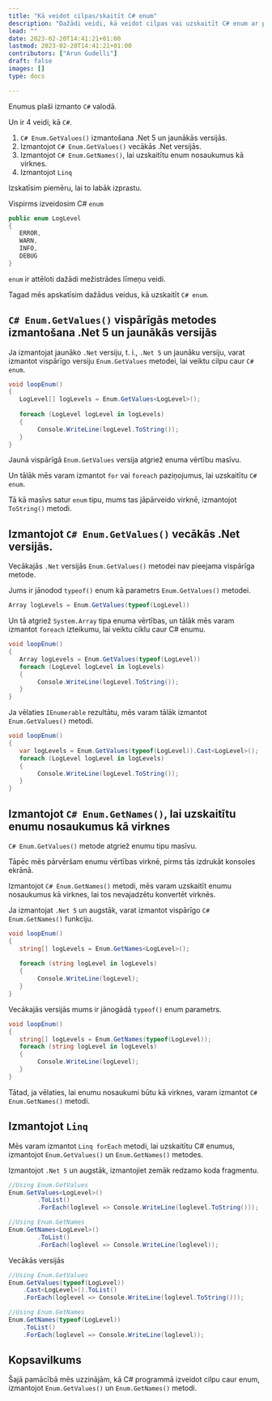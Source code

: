 ```yaml
---
title: "Kā veidot cilpas/skaitīt C# enum"
description: "Dažādi veidi, kā veidot cilpas vai uzskaitīt C# enum ar piemēriem"
lead: ""
date: 2023-02-20T14:41:21+01:00
lastmod: 2023-02-20T14:41:21+01:00
contributors: ["Arun Gudelli"]
draft: false
images: []
type: docs

---
```


Enumus plaši izmanto `C#` valodā. 

Un ir 4 veidi, kā `C#`. 

1. `C# Enum.GetValues()` izmantošana .Net 5 un jaunākās versijās.
2. Izmantojot `C# Enum.GetValues()` vecākās .Net versijās.
3. Izmantojot `C# Enum.GetNames()`, lai uzskaitītu enum nosaukumus kā virknes.
4. Izmantojot `Linq`

Izskatīsim piemēru, lai to labāk izprastu. 

Vispirms izveidosim C# `enum`

```csharp
public enum LogLevel
{
   ERROR, 
   WARN, 
   INFO, 
   DEBUG
}
```

 `enum` ir attēloti dažādi mežistrādes līmeņu veidi.

Tagad mēs apskatīsim dažādus veidus, kā uzskaitīt `C# enum`.

## `C# Enum.GetValues()` vispārīgās metodes izmantošana .Net 5 un jaunākās versijās

Ja izmantojat jaunāko `.Net` versiju, t. i., `.Net 5` un jaunāku versiju, varat izmantot vispārīgo versiju `Enum.GetValues` metodei, lai veiktu cilpu caur `C# enum`.

```csharp
void loopEnum()
{
   LogLevel[] logLevels = Enum.GetValues<LogLevel>();
   
   foreach (LogLevel logLevel in logLevels)
   {
        Console.WriteLine(logLevel.ToString());
   }
}
```

Jaunā vispārīgā `Enum.GetValues` versija atgriež enuma vērtību masīvu. 

Un tālāk mēs varam izmantot `for` vai `foreach` paziņojumus, lai uzskaitītu `C# enum`. 

Tā kā masīvs satur `enum` tipu, mums tas jāpārveido virknē, izmantojot `ToString()` metodi.

## Izmantojot `C# Enum.GetValues()` vecākās .Net versijās.

Vecākajās `.Net` versijās `Enum.GetValues()` metodei nav pieejama vispārīga metode. 

Jums ir jānodod `typeof()` enum kā parametrs `Enum.GetValues()` metodei. 

```csharp
Array logLevels = Enum.GetValues(typeof(LogLevel))
```
Un tā atgriež `System.Array` tipa enuma vērtības, un tālāk mēs varam izmantot `foreach` izteikumu, lai veiktu ciklu caur C# enumu.

```csharp
void loopEnum()
{
   Array logLevels = Enum.GetValues(typeof(LogLevel))
   foreach (LogLevel logLevel in logLevels)
   {
        Console.WriteLine(logLevel.ToString());
   }
}
```

Ja vēlaties `IEnumerable` rezultātu, mēs varam tālāk izmantot `Enum.GetValues()` metodi.

```csharp
void loopEnum()
{
   var logLevels = Enum.GetValues(typeof(LogLevel)).Cast<LogLevel>();
   foreach (LogLevel logLevel in logLevels)
   {
        Console.WriteLine(logLevel.ToString());
   }
}
```

## Izmantojot `C# Enum.GetNames()`, lai uzskaitītu enumu nosaukumus kā virknes 

`C# Enum.GetValues()` metode atgriež enumu tipu masīvu. 

Tāpēc mēs pārvēršam enumu vērtības virknē, pirms tās izdrukāt konsoles ekrānā.

Izmantojot `C# Enum.GetNames()` metodi, mēs varam uzskaitīt enumu nosaukumus kā virknes, lai tos nevajadzētu konvertēt virknēs.

Ja izmantojat `.Net 5` un augstāk, varat izmantot vispārīgo `C# Enum.GetNames()` funkciju.

```csharp
void loopEnum()
{
   string[] logLevels = Enum.GetNames<LogLevel>();
   
   foreach (string logLevel in logLevels)
   {
        Console.WriteLine(logLevel);
   }
}
```

Vecākajās versijās mums ir jānogādā `typeof()` enum parametrs.

```csharp
void loopEnum()
{
   string[] logLevels = Enum.GetNames(typeof(LogLevel));
   foreach (string logLevel in logLevels)
   {
        Console.WriteLine(logLevel);
   }
}
```

Tātad, ja vēlaties, lai enumu nosaukumi būtu kā virknes, varam izmantot `C# Enum.GetNames()` metodi.

## Izmantojot `Linq`

Mēs varam izmantot `Linq forEach` metodi, lai uzskaitītu C# enumus, izmantojot `Enum.GetValues()` un `Enum.GetNames()` metodes.

Izmantojot `.Net 5` un augstāk, izmantojiet zemāk redzamo koda fragmentu.

```csharp
//Using Enum.GetValues
Enum.GetValues<LogLevel>()
        .ToList()
        .ForEach(loglevel => Console.WriteLine(loglevel.ToString()));

//Using Enum.GetNames
Enum.GetNames<LogLevel>()
        .ToList()
        .ForEach(loglevel => Console.WriteLine(loglevel));        
```

Vecākās versijās

```csharp
//Using Enum.GetValues
Enum.GetValues(typeof(LogLevel))
    .Cast<LogLevel>().ToList()
    .ForEach(loglevel => Console.WriteLine(loglevel.ToString()));

//Using Enum.GetNames
Enum.GetNames(typeof(LogLevel))
    .ToList()
    .ForEach(loglevel => Console.WriteLine(loglevel));    
```

## Kopsavilkums

Šajā pamācībā mēs uzzinājām, kā C# programmā izveidot cilpu caur enum, izmantojot `Enum.GetValues()` un `Enum.GetNames()` metodi.











